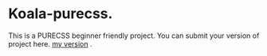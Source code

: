 # Koala-purecss.
This is a PURECSS beginner friendly project.
You can submit your version of project here.
[my version](https://error404-sp.github.io/koala-purecss/)
.
